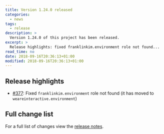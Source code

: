 ```yaml
---
title: Version 1.24.0 released
categories:
  - news
tags:
  - release
description: >
  Version 1.24.0 of this project has been released.
excerpt: >
  Release highlights: fixed franklinkim.environment role not found...
read_time: no
date: 2018-09-16T20:36:13+01:00
modified: 2018-09-16T20:36:13+01:00
---
```


## Release highlights

* [#377](https://github.com/gantsign/development-environment/pull/377):
  Fixed `franklinkim.environment` role not found (it has moved to
  `weareinteractive.environment`)

## Full change list

For a full list of changes view the
[release notes](https://github.com/gantsign/development-environment/releases/tag/1.24.0).
